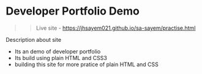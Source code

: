 # Developer Portfolio Demo

>> Live site - https://jhsayem021.github.io/sa-sayem/practise.html

Description about site 

* Its an demo of developer portfolio
* Its build using plain HTML and CSS3
* building this site for more pratice of plain HTML and CSS 
